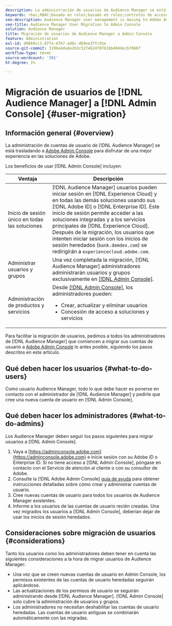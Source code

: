 ```yaml
---
description: La administración de usuarios de Audience Manager se está trasladando a Adobe Admin Console. Este artículo explica lo que necesita hacer para prepararse para la migración de usuarios y qué cambiará una vez que se complete la migración.
keywords: rbac;RBAC;basado en roles;basado en roles;controles de acceso basados en roles
seo-description: Audience Manager user management is moving to Adobe Admin Console. This article explains what you need to do to prepare for user migration, and what will change once the migration is complete.
seo-title: Audience Manager User Migration to Admin Console
solution: Audience Manager
title: Migración de usuarios de Audience Manager a Admin Console
feature: Administration
exl-id: d9069cc1-87fa-47b7-ad0c-d69ee37fc91e
source-git-commit: 319be4dade263c5274624f07616b404decb7066f
workflow-type: tm+mt
source-wordcount: '391'
ht-degree: 1%

---
```


# Migración de usuarios de [!DNL Audience Manager] a [!DNL Admin Console] {#user-migration}

## Información general {#overview}

La administración de cuentas de usuario de [!DNL Audience Manager] se está trasladando a [Adobe Admin Console](https://helpx.adobe.com/es/enterprise/using/admin-console.html) para disfrutar de una mejor experiencia en las soluciones de Adobe.

Los beneficios de usar [!DNL Admin Console] incluyen:

| Ventaja | Descripción |
|---|---|
| Inicio de sesión único en todas las soluciones | [!DNL Audience Manager] usuarios pueden iniciar sesión en [!DNL Experience Cloud] y en todas las demás soluciones usando sus [!DNL Adobe ID] o [!DNL Enterprise ID]. Este inicio de sesión permite acceder a las soluciones integradas y a los servicios principales de [!DNL Experience Cloud]. Después de la migración, los usuarios que intenten iniciar sesión con los inicios de sesión heredados (`bank.demdex.com`) se redirigirán a `experiencecloud.adobe.com`. |
| Administrar usuarios y grupos | Una vez completada la migración, [!DNL Audience Manager] administradores administrarán usuarios y grupos exclusivamente en [[!DNL Admin Console]](https://adminconsole.adobe.com/enterprise/). |
| Administración de productos y servicios | Desde [[!DNL Admin Console]](https://adminconsole.adobe.com/enterprise/), los administradores pueden: <ul><li>Crear, actualizar y eliminar usuarios</li><li>Concesión de acceso a soluciones y servicios</li></ul> |

Para facilitar la migración de usuarios, pedimos a todos los administradores de [!DNL Audience Manager] que comiencen a migrar sus cuentas de usuario a [Adobe Admin Console](https://helpx.adobe.com/es/enterprise/using/admin-console.html) lo antes posible, siguiendo los pasos descritos en este artículo.

## Qué deben hacer los usuarios {#what-to-do-users}

Como usuario Audience Manager, todo lo que debe hacer es ponerse en contacto con el administrador de [!DNL Audience Manager] y pedirle que cree una nueva cuenta de usuario en [!DNL Admin Console].

## Qué deben hacer los administradores {#what-to-do-admins}

Los Audience Manager deben seguir los pasos siguientes para migrar usuarios a [!DNL Admin Console].

1. Vaya a [https://adminconsole.adobe.com](https://adminconsole.adobe.com) e inicie sesión con su Adobe ID o Enterprise ID. Si no tiene acceso a [!DNL Admin Console], póngase en contacto con el Servicio de atención al cliente o con su consultor de Adobe.
2. Consulte la [!DNL Adobe Admin Console] [guía de ayuda](https://helpx.adobe.com/enterprise/admin-guide.html/enterprise/using/users.ug.html) para obtener instrucciones detalladas sobre cómo crear y administrar cuentas de usuario.
3. Cree nuevas cuentas de usuario para todos los usuarios de Audience Manager existentes.
4. Informe a los usuarios de las cuentas de usuario recién creadas. Una vez migrados los usuarios a [!DNL Admin Console], deberían dejar de usar los inicios de sesión heredados.

## Consideraciones sobre migración de usuarios {#considerations}

Tanto los usuarios como los administradores deben tener en cuenta las siguientes consideraciones a la hora de migrar usuarios de Audience Manager:

* Una vez que se creen nuevas cuentas de usuario en Admin Console, los permisos existentes de las cuentas de usuario heredadas seguirán aplicándose.
* Las actualizaciones de los permisos de usuario se seguirán administrando desde [!DNL Audience Manager]. [!DNL Admin Console] solo cubre la administración de usuarios y grupos.
* Los administradores no necesitan deshabilitar las cuentas de usuario heredadas. Las cuentas de usuario antiguas se combinarán automáticamente con las migradas.
